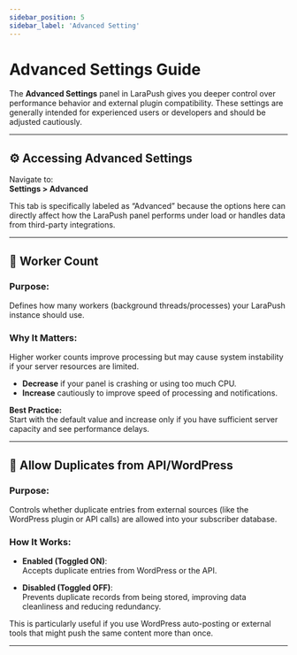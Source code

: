 ```yaml
---
sidebar_position: 5
sidebar_label: 'Advanced Setting'
---
```

# Advanced Settings Guide

The **Advanced Settings** panel in LaraPush gives you deeper control over performance behavior and external plugin compatibility. These settings are generally intended for experienced users or developers and should be adjusted cautiously.

---

## ⚙️ Accessing Advanced Settings

Navigate to:  
**Settings > Advanced**

This tab is specifically labeled as “Advanced” because the options here can directly affect how the LaraPush panel performs under load or handles data from third-party integrations.


---

## 🔄 Worker Count

### **Purpose:**
Defines how many workers (background threads/processes) your LaraPush instance should use.

### **Why It Matters:**
Higher worker counts improve processing but may cause system instability if your server resources are limited.

- **Decrease** if your panel is crashing or using too much CPU.
- **Increase** cautiously to improve speed of processing and notifications.

**Best Practice:**  
Start with the default value and increase only if you have sufficient server capacity and see performance delays.

---

## 🔁 Allow Duplicates from API/WordPress

### **Purpose:**
Controls whether duplicate entries from external sources (like the WordPress plugin or API calls) are allowed into your subscriber database.

### **How It Works:**
- **Enabled (Toggled ON)**:  
  Accepts duplicate entries from WordPress or the API.

- **Disabled (Toggled OFF)**:  
  Prevents duplicate records from being stored, improving data cleanliness and reducing redundancy.

This is particularly useful if you use WordPress auto-posting or external tools that might push the same content more than once.

---